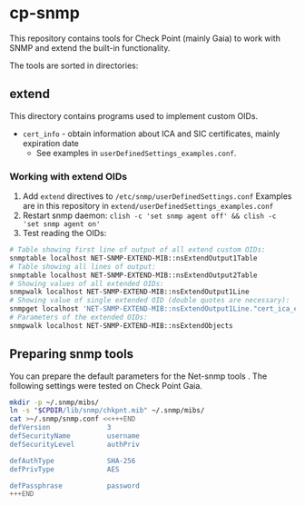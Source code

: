 # cp-snmp

This repository contains tools for Check Point (mainly Gaia) to work with SNMP and extend the built-in functionality.

The tools are sorted in directories:

## extend

This directory contains programs used to implement custom OIDs.

* `cert_info` - obtain information about ICA and SIC certificates, mainly expiration date
  * See examples in `userDefinedSettings_examples.conf`.

### Working with extend OIDs

1. Add `extend` directives to `/etc/snmp/userDefinedSettings.conf`
   Examples are in this repository in
   `extend/userDefinedSettings_examples.conf`
2. Restart snmp daemon:
   `clish -c 'set snmp agent off' && clish -c 'set snmp agent on'`
3. Test reading the OIDs:

``` bash
# Table showing first line of output of all extend custom OIDs:
snmptable localhost NET-SNMP-EXTEND-MIB::nsExtendOutput1Table
# Table showing all lines of output:
snmptable localhost NET-SNMP-EXTEND-MIB::nsExtendOutput2Table
# Showing values of all extended OIDs:
snmpwalk localhost NET-SNMP-EXTEND-MIB::nsExtendOutput1Line
# Showing value of single extended OID (double quotes are necessary):
snmpget localhost 'NET-SNMP-EXTEND-MIB::nsExtendOutput1Line."cert_ica_expi"'
# Parameters of the extended OIDs:
snmpwalk localhost NET-SNMP-EXTEND-MIB::nsExtendObjects
```

## Preparing snmp tools

You can prepare the default parameters for the Net-snmp tools . The following settings were tested on Check Point Gaia.

``` bash
mkdir -p ~/.snmp/mibs/
ln -s "$CPDIR/lib/snmp/chkpnt.mib" ~/.snmp/mibs/
cat >~/.snmp/snmp.conf <<+++END
defVersion              3
defSecurityName         username
defSecurityLevel        authPriv

defAuthType             SHA-256
defPrivType             AES

defPassphrase           password
+++END
```
